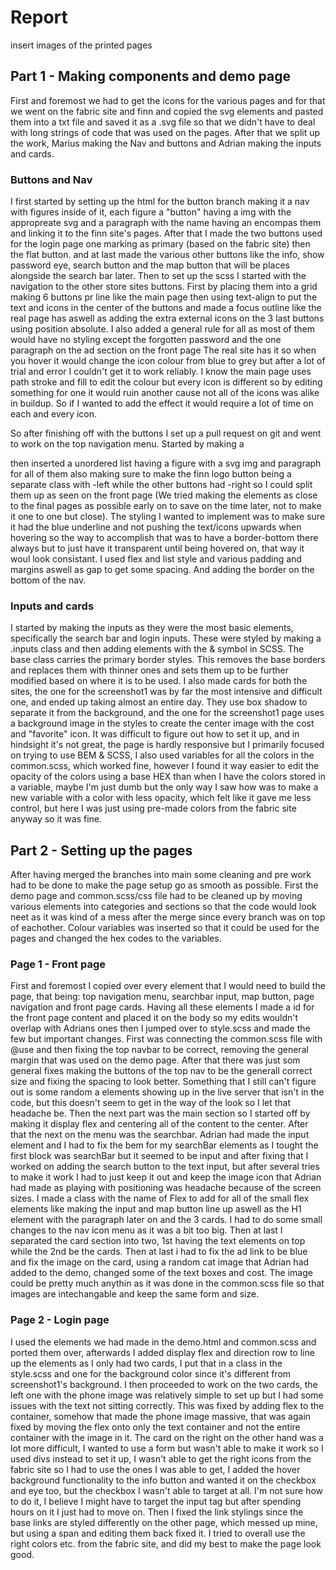 # Report
insert images of the printed pages
## Part 1 - Making components and demo page 

First and foremost we had to get the icons for the various pages and for that we went on the fabric site and finn and copied the svg elements and pasted them into a txt file and saved it as a .svg file so that we didn't have to deal with long strings of code that was used on the pages.
After that we split up the work, Marius making the Nav and buttons and Adrian making the inputs and cards.

### Buttons and Nav
I first started by setting up the html for the button branch making it a nav with figures inside of it, each figure a "button" having a img with the appropreate svg and a paragraph with the name having an <a> encompas them and linking it to the finn site's pages.
After that I made the two buttons used for the login page one marking as primary (based on the fabric site) then the flat button. and at last made the various other buttons like the info, show password eye, search button and the map button that will be places alongside the search bar later.
Then to set up the scss I started with the navigation to the other store sites buttons. First by placing them into a grid making 6 buttons pr line like the main page then using text-align to put the text and icons in the center of the buttons and made a focus outline like the real page has aswell as adding the extra external icons on the 3 last buttons using position absolute. I also added a general rule for all <a> as most of them would have no styling except the forgotten password and the one paragraph on the ad section on the front page
The real site has it so when you hover it would change the icon colour from blue to grey but after a lot of trial and error I couldn't get it to work reliably. I know the main page uses path stroke and fill to edit the colour but every icon is different so by editing something for one it would ruin another cause not all of the icons was alike in buildup. So if I wanted to add the effect it would require a lot of time on each and every icon.

So after finishing off with the buttons I set up a pull request on git and went to work on the top navigation menu.
Started by making a <nav> then inserted a unordered list having a figure with a svg img and paragraph for all of them also making sure to make the finn logo button being a separate class with -left while the other buttons had -right so I could split them up as seen on the front page (We tried making the elements as close to the final pages as possible early on to save on the time later, not to make it one to one but close).
The styling I wanted to implement was to make sure it had the blue underline and not pushing the text/icons upwards when hovering so the way to accomplish that was to have a border-bottom there always but to just have it transparent until being hovered on, that way it woul look consistant. I used flex and list style and various padding and margins aswell as gap to get some spacing. And adding the border on the bottom of the nav.

### Inputs and cards
I started by making the inputs as they were the most basic elements, specifically the search bar and login inputs. These were styled by making a .inputs class and then adding elements with the & symbol in SCSS. The base class carries the primary border styles. This removes the base borders and replaces them with thinner ones and sets them up to be further modified based on where it is to be used. I also made cards for both the sites, the one for the screenshot1 was by far the most intensive and difficult one, and ended up taking almost an entire day. They use box shadow to separate it from the background, and the one for the screenshot1 page uses a background image  in the styles to create the center image with the cost and "favorite" icon. It was difficult to figure out how to set it up, and in hindsight it's not great, the page is hardly responsive but I primarily focused on trying to use BEM & SCSS, I also used variables for all the colors in the common.scss, which worked fine, however I found it way easier to edit the opacity of the colors using a base HEX than when I have the colors stored in a variable, maybe I'm just dumb but the only way I saw how was to make a new variable with a color with less opacity, which felt like it gave me less control, but here I was just using pre-made colors from the fabric site anyway so it was fine.


## Part 2 - Setting up the pages

After having merged the branches into main some cleaning and pre work had to be done to make the page setup go as smooth as possible. First the demo page and common.scss/css file had to be cleaned up by moving various elements into categories and sections so that the code would look neet as it was kind of a mess after the merge since every branch was on top of eachother. Colour variables was inserted so that it could be used for the pages and changed the hex codes to the variables.

### Page 1 - Front page
First and foremost I copied over every element that I would need to build the page, that being:
top navigation menu, searchbar input, map button, page navigation and front page cards.
Having all these elements I made a id for the front page content and placed it on the body so my edits wouldn't overlap with Adrians ones then I jumped over to style.scss and made the few but important changes.
First was connecting the common.scss file with @use and then fixing the top navbar to be correct, removing the general margin that was used on the demo page. After that there was just som general fixes making the buttons of the top nav to be the generall correct size and fixing the spacing to look better. Something that I still can't figure out is some random a elements showing up in the live server that isn't in the code, but this doesn't seem to get in the way of the look so I let that headache be.
Then the next part was the main section so I started off by making it display flex and centering all of the content to the center. After that the next on the menu was the searchbar. Adrian had made the input element and I had to fix the bem for my searchBar elements as I tought the first block was searchBar but it seemed to be input and after fixing that I worked on adding the search button to the text input, but after several tries to make it work I had to just keep it out and keep the image icon that Adrian had made as playing with positioning was headache because of the screen sizes. I made a class with the name of Flex to add for all of the small flex elements like making the input and map button line up aswell as the H1 element with the paragraph later on and the 3 cards.
I had to do some small changes to the nav icon menu as it was a bit too big. Then at last I separated the card section into two, 1st having the text elements on top while the 2nd be the cards. Then at last i had to fix the ad link to be blue and fix the image on the card, using a random cat image that Adrian had added to the demo, changed some of the text boxes and cost. The image could be pretty much anythin as it was done in the common.scss file so that images are intechangable and keep the same form and size. 

### Page 2 - Login page
I used the elements we had made in the demo.html and common.scss and ported them over, afterwards I added display flex and direction row to line up the elements as I only had two cards, I put that in a class in the style.scss and one for the background color since it's different from screenshot1's background. I then proceeded to work on the two cards, the left one with the phone image was relatively simple to set up but I had some issues with the text not sitting correctly. This was fixed by adding flex to the container, somehow that made the phone image massive, that was again fixed by moving the flex onto only the text container and not the entire container with the image in it. The card on the right on the other hand was a lot more difficult, I wanted to use a form but wasn't able to make it work so I used divs instead to set it up, I wasn't able to get the right icons from the fabric site so I had to use the ones I was able to get, I added the hover background functionality to the info button and wanted it on the checkbox and eye too, but the checkbox I wasn't able to target at all. I'm not sure how to do it, I believe I might have to target the input tag but after spending hours on it I just had to move on. Then I fixed the link stylings since the base links are styled differently on the other page, which messed up mine, but using a span and editing them back fixed it. I tried to overall use the right colors etc. from the fabric site, and did my best to make the page look good.

